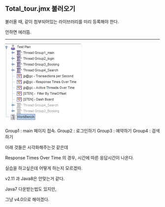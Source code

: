 ## Total_tour.jmx 불러오기

불러올 때, 같이 첨부되어있는 라이브러리를 미리 등록해야 한다.

안하면 에러뜸.

---

![](assets/markdown-img-paste-20180720164538198.png)

Group1 : main 페이지 접속.
Group2 : 로그인하기
Group3 : 예약하기
Group4 : 검색하기

아래 것들은 시각화해주는것 같은데

Response Times Over Time 의 경우, 시간에 따른 응답시간이 나온다.

실습을 하고싶은데 어떻게 하는지 모르겠따.

v2.11 과 Java8은 안맞는거 같다.

Java7 다운받는법도 있지만,

그냥 v4.0으로 해야겠다.
